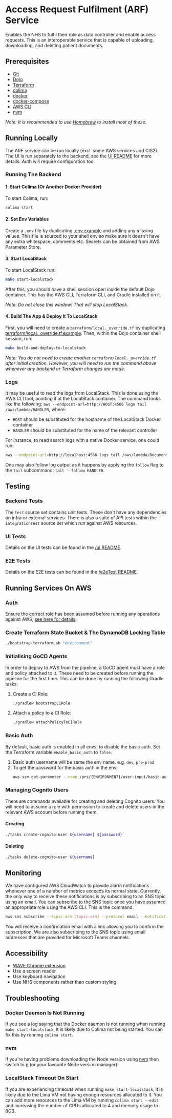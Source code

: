 # Access Request Fulfilment (ARF) Service

Enables the NHS to fulfil their role as data controller and enable access requests. This is an interoperable service
that is capable of uploading, downloading, and deleting patient documents.

## Prerequisites

- [Git](https://git-scm.com/)
- [Dojo](https://github.com/kudulab/dojo#installation)
- [Terraform](https://formulae.brew.sh/formula/terraform)
- [colima](https://formulae.brew.sh/formula/colima)
- [docker](https://formulae.brew.sh/formula/docker)
- [docker-compose](https://formulae.brew.sh/formula/docker-compose)
- [AWS CLI](https://aws.amazon.com/cli/)
- [nvm](https://formulae.brew.sh/formula/nvm)

_Note: It is recommended to use [Homebrew](https://brew.sh/) to install most of these._

## Running Locally

[//]: # (TODO: Add details on how to configure auth)
The ARF service can be run locally (excl. some AWS services and CIS2). The UI is run separately to the backend, see
the [UI README](ui/README.md) for more details. Auth will require configuration too.

### Running The Backend

#### 1. Start Colima (Or Another Docker Provider)

To start Colima, run:

```bash
colima start
```

#### 2. Set Env Variables

Create a `.env` file by duplicating [.env.example](.env.example) and adding any missing values. This file is sourced to
your shell env so make sure it doesn't have any extra whitespace, comments etc. Secrets can be obtained from AWS
Parameter Store.

#### 3. Start LocalStack

To start LocalStack run:

```bash
make start-localstack
```

After this, you should have a shell session open inside the default Dojo container. This has the AWS CLI, Terraform CLI,
and Gradle installed on it.

_Note: Do not close this window! That will stop LocalStack._

#### 4. Build The App & Deploy It To LocalStack

First, you will need to create a `terraform/local._override.tf` by
duplicating [terraform/local._override.tf.example](terraform/local._override.tf.example). Then, within the Dojo
container shell session, run:

```bash
make build-and-deploy-to-localstack
```

_Note: You do not need to create another `terraform/local._override.tf` after initial creation. However, you will need
to run the command above whenever any backend or Terraform changes are made._

### Logs

It may be useful to read the logs from LocalStack. This is done using the AWS CLI tool, pointing it at the LocalStack
container. The command looks like the following: `aws --endpoint-url=http://HOST:4566 logs tail /aws/lambda/HANDLER`,
where:

- `HOST` should be substituted for the hostname of the LocalStack Docker container
- `HANDLER` should be substituted for the name of the relevant controller

For instance, to read search logs with a native Docker service, one could run:

```bash
aws --endpoint-url=http://localhost:4566 logs tail /aws/lambda/DocumentReferenceSearchHandler
```

One may also follow log output as it happens by applying the `follow` flag to the `tail` subcommand:
`tail --follow HANDLER`.

## Testing

### Backend Tests

The `test` source set contains unit tests. These don't have any dependencies on infra or external services.
There is also a suite of API tests within the `integrationTest` source set which run against AWS resources.

### UI Tests

Details on the UI tests can be found in the [/ui README](ui/README.md).

### E2E Tests

Details on the E2E tests can be found in the [/e2eTest README](e2eTest/README.md).

## Running Services On AWS

### Auth

Ensure the correct role has been assumed before running any operations against
AWS, [see here for details](https://docs.aws.amazon.com/cli/latest/userguide/cli-configure-quickstart.html).

### Create Terraform State Bucket & The DynamoDB Locking Table

```bash
./bootstrap-terraform.sh "environment"
```

### Initialising GoCD Agents

In order to deploy to AWS from the pipeline, a GoCD agent must have a role and policy attached to it. These need to be
created before running the pipeline for the first time. This can be done by running the following Gradle tasks:

1. Create a CI Role:
    ```bash
    ./gradlew bootstrapCIRole
    ```
2. Attach a policy to a CI Role:
    ```bash
    ./gradlew attachPolicyToCIRole
    ```

### Basic Auth

By default, basic auth is enabled in all envs, to disable the basic auth. Set the Terraform variable `enable_basic_auth`
to `false`.

1. Basic auth username will be same the env name. e.g. `dev`, `pre-prod`
2. To get the password for the basic auth in the env:
    ```bash
   aws ssm get-parameter --name /prs/{ENVIRONMENT}/user-input/basic-auth-password --with-decryption
    ```

### Managing Cognito Users

There are commands available for creating and deleting Cognito users. You will need to assume a role with permission to
create and delete users in the relevant AWS account before running them.

#### Creating

```bash
./tasks create-cognito-user ${username} ${password}`
```

#### Deleting

```bash
./tasks delete-cognito-user ${username}
```

## Monitoring

We have configured AWS CloudWatch to provide alarm notifications whenever one of a number of metrics exceeds its normal
state. Currently, the only way to receive these notifications is by subscribing to an SNS topic using an email. You can
subscribe to the SNS topic once you have assumed an appropriate role using the AWS CLI. This is the command:

```bash
aws sns subscribe --topic-arn [topic-arn] --protocol email --notification-endpoint [your NHS email]
```

You will receive a confirmation email with a link allowing you to confirm the subscription. We are also subscribing to
the SNS topic using email addresses that are provided for Microsoft Teams channels.

## Accessibility

- [WAVE Chrome extension](https://chrome.google.com/webstore/detail/wave-evaluation-tool/jbbplnpkjmmeebjpijfedlgcdilocofh)
- Use a screen reader
- Use keyboard navigation
- Use NHS components rather than custom styling

## Troubleshooting

### Docker Daemon Is Not Running

If you see a log saying that the Docker daemon is not running when running `make start-localstack`, it is likely due
to Colima not being started. You can fix this by running `colima start`.

### nvm

If you're having problems downloading the Node version using [nvm](https://github.com/nvm-sh/nvm) then switch
to [n](https://formulae.brew.sh/formula/n) (or your favourite Node version
manager).

### LocalStack Timeout On Start

If you are experiencing timeouts when running `make start-localstack`, it is likely due to the Lima VM not having
enough resources allocated to it. You can add more resources to the Lima VM by running `colima start --edit` and
increasing the number of CPUs allocated to 4 and memory usage to 8GB.
